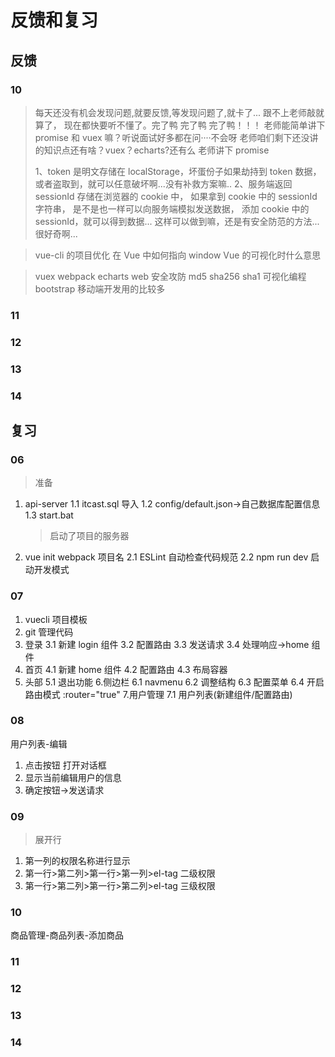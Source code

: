 # 反馈和复习

## 反馈

### 10

> 每天还没有机会发现问题,就要反馈,等发现问题了,就卡了...
> 跟不上老师敲就算了， 现在都快要听不懂了。完了鸭 完了鸭 完了鸭！！！
> 老师能简单讲下 promise 和 vuex 嘛？听说面试好多都在问····不会呀
> 老师咱们剩下还没讲的知识点还有啥？vuex？echarts?还有么
> 老师讲下 promise
>
> 1、token 是明文存储在 localStorage，坏蛋份子如果劫持到 token 数据，或者盗取到，就可以任意破坏啊...没有补救方案嘛..
> 2、服务端返回 sessionId 存储在浏览器的 cookie 中，
> 如果拿到 cookie 中的 sessionId 字符串，
> 是不是也一样可以向服务端模拟发送数据，
> 添加 cookie 中的 sessionId，就可以得到数据...
> 这样可以做到嘛，还是有安全防范的方法...
> 很好奇啊...

> vue-cli 的项目优化 在 Vue 中如何指向 window Vue 的可视化时什么意思

> vuex webpack echarts
> web 安全攻防
> md5 sha256 sha1
> 可视化编程 bootstrap
> 移动端开发用的比较多

### 11

### 12

### 13

### 14

## 复习

### 06

> 准备

1. api-server
   1.1 itcast.sql 导入
   1.2 config/default.json->自己数据库配置信息
   1.3 start.bat

   > 启动了项目的服务器

2. vue init webpack 项目名
   2.1 ESLint 自动检查代码规范
   2.2 npm run dev 启动开发模式

### 07

1. vuecli 项目模板
2. git 管理代码
3. 登录
   3.1 新建 login 组件
   3.2 配置路由
   3.3 发送请求
   3.4 处理响应->home 组件
4. 首页
   4.1 新建 home 组件
   4.2 配置路由
   4.3 布局容器
5. 头部
   5.1 退出功能 6.侧边栏
   6.1 navmenu
   6.2 调整结构
   6.3 配置菜单
   6.4 开启路由模式 :router="true" 7.用户管理
   7.1 用户列表(新建组件/配置路由)

### 08

用户列表-编辑

1. 点击按钮 打开对话框
2. 显示当前编辑用户的信息
3. 确定按钮->发送请求

### 09

> 展开行

1. 第一列的权限名称进行显示
2. 第一行>第二列>第一行>第一列>el-tag 二级权限
3. 第一行>第二列>第一行>第二列>el-tag 三级权限

### 10

商品管理-商品列表-添加商品

### 11

### 12

### 13

### 14
